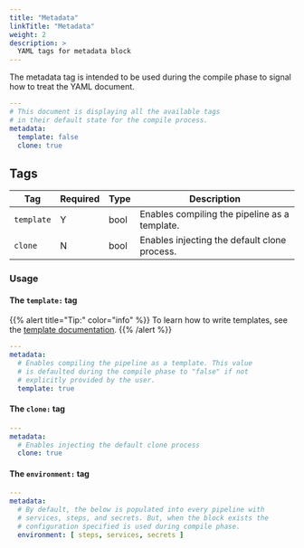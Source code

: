 ```yaml
---
title: "Metadata"
linkTitle: "Metadata"
weight: 2
description: >
  YAML tags for metadata block
---
```


The metadata tag is intended to be used during the compile phase to signal how to treat the YAML document.

```yaml
---
# This document is displaying all the available tags
# in their default state for the compile process.
metadata:
  template: false
  clone: true
```

## Tags

| Tag        | Required | Type | Description                                   |
|------------|----------|------|-----------------------------------------------|
| `template` | Y        | bool | Enables compiling the pipeline as a template. |
| `clone`    | N        | bool | Enables injecting the default clone process.  |

### Usage

#### The `template:` tag

{{% alert title="Tip:" color="info" %}}
To learn how to write templates, see the [template documentation](/docs/templates).
{{% /alert %}}

```yaml
---
metadata:
  # Enables compiling the pipeline as a template. This value 
  # is defaulted during the compile phase to "false" if not 
  # explicitly provided by the user.
  template: true
```

#### The `clone:` tag

```yaml
---
metadata:
  # Enables injecting the default clone process
  clone: true
```

#### The `environment:` tag

```yaml
---
metadata:
  # By default, the below is populated into every pipeline with
  # services, steps, and secrets. But, when the block exists the
  # configuration specified is used during compile phase.
  environment: [ steps, services, secrets ]
```
